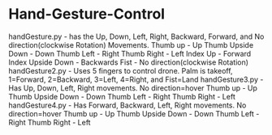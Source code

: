 # Hand-Gesture-Control
handGesture.py - has the Up, Down, Left, Right, Backward, Forward, and No direction(clockwise Rotation) Movements.
Thumb up - Up
Thumb Upside Down - Down
Thumb Left - Right
Thumb Right - Left
Index Up - Forward
Index Upside Down - Backwards
Fist - No direction(clockwise Rotation)
handGesture2.py - Uses 5 fingers to control drone. Palm is takeoff, 1=Forward, 2=Backward, 3=Left, 4=Right, and Fist=Land
handGesture3.py - Has Up, Down, Left, Right movements. No direction=hover
Thumb up - Up
Thumb Upside Down - Down
Thumb Left - Right
Thumb Right - Left
handGesture4.py - Has Forward, Backward, Left, Right movements. No direction=hover
Thumb up - Up
Thumb Upside Down - Down
Thumb Left - Right
Thumb Right - Left
